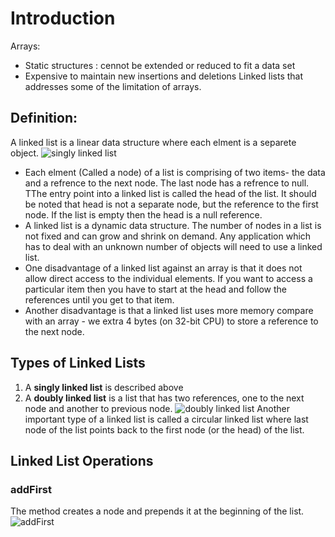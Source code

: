 # Introduction
Arrays: 
  * Static structures : cennot be extended or reduced to  fit a data set 
  * Expensive to maintain new insertions and deletions
Linked lists that addresses some of the limitation of arrays.

## Definition:
  A linked list is a linear data structure where each elment is a separete object.
  ![singly linked list](https://github.com/iliassjabali/AUI/blob/master/CSC%202302/Linked%20Lists/singly%20linked%20list.png)
  * Each elment (Called a node) of a list is comprising of two items- the data and a refrence to the next node. The last node has a refrence to null. TThe entry point into a linked list is called the head of the list. It should be noted that head is not a separate node, but the reference to the first node. If the list is empty then the head is a null reference.
  * A linked list is a dynamic data structure. The number of nodes in a list is not fixed and can grow and shrink on demand. Any application which has to deal with an unknown number of objects will need to use a linked list.
  * One disadvantage of a linked list against an array is that it does not allow direct access to the individual elements. If you want to access a particular item then you have to start at the head and follow the references until you get to that item.
  * Another disadvantage is that a linked list uses more memory compare with an array - we extra 4 bytes (on 32-bit CPU) to store a reference to the next node.

## Types of Linked Lists
1. A **singly linked list** is described above
2. A **doubly linked list** is a list that has two references, one to the next node and another to previous node.
![doubly linked list](https://github.com/iliassjabali/AUI/blob/master/CSC%202302/Linked%20Lists/doubly%20linked%20lis.png)
Another important type of a linked list is called a circular linked list where last node of the list points back to the first node (or the head) of the list.
## Linked List Operations
### addFirst
The method creates a node and prepends it at the beginning of the list.
![addFirst](https://github.com/iliassjabali/AUI/blob/master/CSC%202302/Files/Screen%20Shot%202020-02-13%20at%203.53.13%20PM.png)

